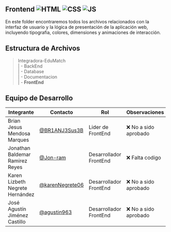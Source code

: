  ## Frontend ![HTML](https://img.shields.io/badge/HTML5-E34F26?style=for-the-badge&logo=html5&logoColor=white) ![CSS](https://img.shields.io/badge/CSS-239120?&style=for-the-badge&logo=css3&logoColor=white) ![JS](    https://img.shields.io/badge/JavaScript-F7DF1E?style=for-the-badge&logo=javascript&logoColor=black)

En este folder encontraremos todos los archivos relacionados con la interfaz de usuario y la lógica de presentación de la aplicación web, incluyendo tipografia, colores, dimensiones y animaciones de interacción.

  ## Estructura de Archivos
 >Integradora-EduMatch<br>
>| - BackEnd<br>
>| - Database<br>
>| - Documentacion<br>
>| - **FrontEnd**

## Equipo de Desarrollo
|Integrante|Contacto|Rol|Observaciones|
|----------|-------|---|-------------|
| Brian Jesus Mendosa Marques|[@BR1ANJ3Sus3B](https://github.com/BR1ANJ3Sus3B)|Lider de FrontEnd|❌ No a sido aprobado
| Jonathan Baldemar Ramirez Reyes|[@Jon-ram](https://github.com/Jon-ram)|Desarrollador FrontEnd|❌ Falta codigo
| Karen Lizbeth Negrete Hernández|[@karenNegrete06](https://github.com/karenNegrete06)|Desarrollador FrontEnd|❌ No a sido aprobado
| José Agustín Jiménez Castillo|[@agustin963](https://github.com/agustin963)|Desarrollador FrontEnd|❌ No a sido aprobado
